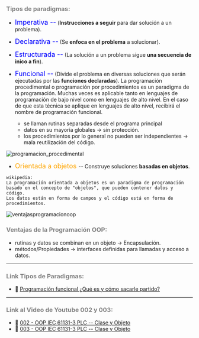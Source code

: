 

### <span style="color:grey">Tipos de paradigmas:</span>

- <span style="color:blue"><font size="4">Imperativa --</font></span> (**Instrucciones a seguir** para dar solución a un problema).
- <span style="color:blue"><font size="4">Declarativa --</font></span> (Se **enfoca en el problema** a solucionar).
- <span style="color:blue"><font size="4">Estructurada --</font></span> (La solución a un problema sigue **una secuencia de inico a fin**).
- <span style="color:blue"><font size="4">Funcional --</font></span> (Divide el problema en diversas soluciones que serán ejecutadas por las **funciones declaradas**).
La programación procedimental o programación por procedimientos es un paradigma de la programación. Muchas veces es aplicable tanto en lenguajes de programación de bajo nivel como en lenguajes de alto nivel. En el caso de que esta técnica se aplique en lenguajes de alto nivel, recibirá el nombre de programación funcional.

    - se llaman rutinas separadas desde el programa principal
    - datos en su mayoría globales -> sin protección.
    - los procedimientos por lo general no pueden ser independientes -> mala reutilización del código.

![programacion_procedimental](./imagenes/programacion_procedimental.png)

- <span style="color:orange"><font size="4"> Orientada a objetos </font></span> -- Construye soluciones **basadas en objetos**.
```text
wikipedia:
La programación orientada a objetos es un paradigma de programación
basado en el concepto de "objetos", que pueden contener datos y código.
Los datos están en forma de campos y el código está en forma de procedimientos.
```

![ventajasprogramacionoop](./imagenes/programacionoop.png)
### <span style="color:grey"> Ventajas de la Programación OOP:</span>
- rutinas y datos se combinan en un objeto -> Encapsulación.
- métodos/Propiedades -> interfaces definidas para llamadas y acceso a datos.

***
### <span style="color:grey">Link Tipos de Paradigmas:</span>
- 🔗 [Programación funcional ¿Qué es y cómo sacarle partido?](https://www.youtube.com/watch?v=bPBCegUeF14)
***
### <span style="color:grey">Link al Video de Youtube 002 y 003:</span>
- 🔗 [002 - OOP IEC 61131-3 PLC -- Clase y Objeto](https://youtu.be/3IudQIj1noo)
- 🔗 [003 - OOP IEC 61131-3 PLC -- Clase y Objeto](https://youtu.be/lchxx28wwXM)
